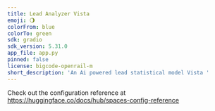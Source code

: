 ```yaml
---
title: Lead Analyzer Vista
emoji: 🌖
colorFrom: blue
colorTo: green
sdk: gradio
sdk_version: 5.31.0
app_file: app.py
pinned: false
license: bigcode-openrail-m
short_description: 'An Ai powered lead statistical model Vista '
---
```


Check out the configuration reference at https://huggingface.co/docs/hub/spaces-config-reference
